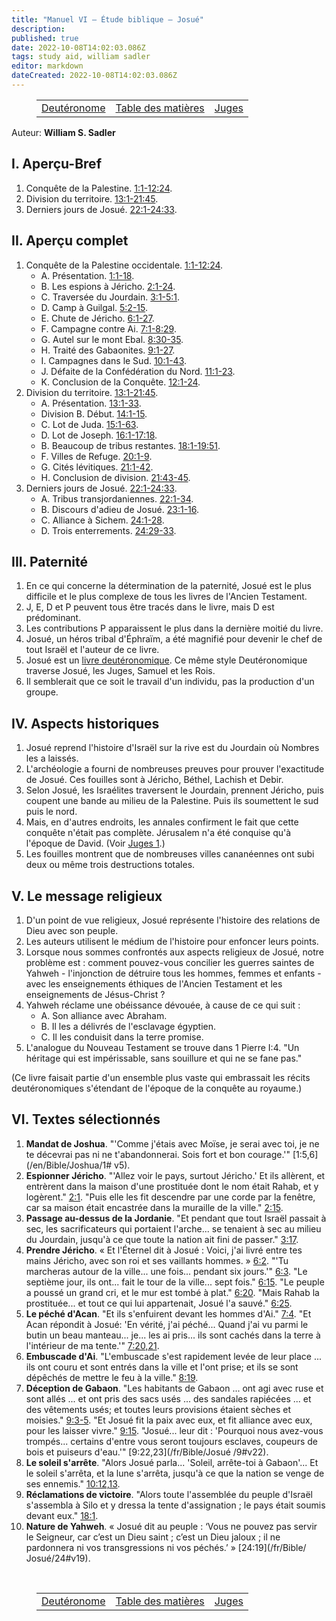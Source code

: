 ```yaml
---
title: "Manuel VI — Étude biblique — Josué"
description: 
published: true
date: 2022-10-08T14:02:03.086Z
tags: study aid, william sadler
editor: markdown
dateCreated: 2022-10-08T14:02:03.086Z
---
```


<figure class="table chapter-navigator">
	<table>
		<tbody>
		<tr>
			<td><a href="/fr/article/William_S_Sadler/Workbook_6_Bible_Study/Study_1_5_Joshua">Deutéronome</a></td>
			<td><a href="/fr/article/William_S_Sadler/Workbook_6_Bible_Study/Index">Table des matières</a></td>
			<td><a href="/fr/article/William_S_Sadler/Workbook_6_Bible_Study/Study_1_7_Judges">Juges</a></td>
		</tr>
		</tbody>
	</table>
</figure>

Auteur: **William S. Sadler**

## I. Aperçu-Bref

1. Conquête de la Palestine. [1:1-12:24](/fr/Bible/Josué/1#v1).
2. Division du territoire. [13:1-21:45](/fr/Bible/Josué/13#v1).
3. Derniers jours de Josué. [22:1-24:33](/fr/Bible/Josué/22#v1).

## II. Aperçu complet

1. Conquête de la Palestine occidentale. [1:1-12:24](/fr/Bible/Josué/1#v1).
	- A. Présentation. [1:1-18](/fr/Bible/Josué/1#v1).
	- B. Les espions à Jéricho. [2:1-24](/fr/Bible/Josué/2#v1).
	- C. Traversée du Jourdain. [3:1-5:1](/fr/Bible/Josué/3#v1).
	- D. Camp à Guilgal. [5:2-15](/fr/Bible/Josué/5#v2).
	- E. Chute de Jéricho. [6:1-27](/fr/Bible/Josué/6#v1).
	- F. Campagne contre Ai. [7:1-8:29](/fr/Bible/Josué/7#v1).
	- G. Autel sur le mont Ebal. [8:30-35](/fr/Bible/Josué/8#v30).
	- H. Traité des Gabaonites. [9:1-27](/fr/Bible/Josué/9#v1).
	- I. Campagnes dans le Sud. [10:1-43](/fr/Bible/Josué/10#v1).
	- J. Défaite de la Confédération du Nord. [11:1-23](/fr/Bible/Josué/11#v1).
	- K. Conclusion de la Conquête. [12:1-24](/fr/Bible/Josué/12#v1).
2. Division du territoire. [13:1-21:45](/fr/Bible/Josué/13#v1).
	- A. Présentation. [13:1-33](/fr/Bible/Josué/13#v1).
	- Division B. Début. [14:1-15](/fr/Bible/Josué/14#v1).
	- C. Lot de Juda. [15:1-63](/fr/Bible/Josué/15#v1).
	- D. Lot de Joseph. [16:1-17:18](/fr/Bible/Josué/16#v1).
	- B. Beaucoup de tribus restantes. [18:1-19:51](/fr/Bible/Josué/18#v1).
	- F. Villes de Refuge. [20:1-9](/fr/Bible/Josué/20#v1).
	- G. Cités lévitiques. [21:1-42](/fr/Bible/Josué/21#v1).
	- H. Conclusion de division. [21:43-45](/fr/Bible/Josué/21#v43).
3. Derniers jours de Josué. [22:1-24:33](/fr/Bible/Josué/22#v1).
	- A. Tribus transjordaniennes. [22:1-34](/fr/Bible/Josué/22#v1).
	- B. Discours d'adieu de Josué. [23:1-16](/fr/Bible/Josué/23#v1).
	- C. Alliance à Sichem. [24:1-28](/fr/Bible/Josué/24#v1).
	- D. Trois enterrements. [24:29-33](/fr/Bible/Josué/24#v29).

## III. Paternité

1. En ce qui concerne la détermination de la paternité, Josué est le plus difficile et le plus complexe de tous les livres de l'Ancien Testament.
2. J, E, D et P peuvent tous être tracés dans le livre, mais D est prédominant.
3. Les contributions P apparaissent le plus dans la dernière moitié du livre.
4. Josué, un héros tribal d'Éphraïm, a été magnifié pour devenir le chef de tout Israël et l'auteur de ce livre.
5. Josué est un [livre deutéronomique](https://en.wikipedia.org/wiki/Deuteronomist). Ce même style Deutéronomique traverse Josué, les Juges, Samuel et les Rois.
6. Il semblerait que ce soit le travail d'un individu, pas la production d'un groupe.

## IV. Aspects historiques

1. Josué reprend l'histoire d'Israël sur la rive est du Jourdain où Nombres les a laissés.
2. L'archéologie a fourni de nombreuses preuves pour prouver l'exactitude de Josué. Ces fouilles sont à Jéricho, Béthel, Lachish et Debir.
3. Selon Josué, les Israélites traversent le Jourdain, prennent Jéricho, puis coupent une bande au milieu de la Palestine. Puis ils soumettent le sud puis le nord.
4. Mais, en d'autres endroits, les annales confirment le fait que cette conquête n'était pas complète. Jérusalem n'a été conquise qu'à l'époque de David. (Voir [Juges 1](/fr/Bible/Juges/1).)
5. Les fouilles montrent que de nombreuses villes cananéennes ont subi deux ou même trois destructions totales.

## V. Le message religieux

1. D'un point de vue religieux, Josué représente l'histoire des relations de Dieu avec son peuple.
2. Les auteurs utilisent le médium de l'histoire pour enfoncer leurs points.
3. Lorsque nous sommes confrontés aux aspects religieux de Josué, notre problème est : comment pouvez-vous concilier les guerres saintes de Yahweh - l'injonction de détruire tous les hommes, femmes et enfants - avec les enseignements éthiques de l'Ancien Testament et les enseignements de Jésus-Christ ?
4. Yahweh réclame une obéissance dévouée, à cause de ce qui suit :
	- A. Son alliance avec Abraham.
	- B. Il les a délivrés de l'esclavage égyptien.
	- C. Il les conduisit dans la terre promise.
5. L'analogue du Nouveau Testament se trouve dans 1 Pierre I:4. "Un héritage qui est impérissable, sans souillure et qui ne se fane pas."

(Ce livre faisait partie d'un ensemble plus vaste qui embrassait les récits deutéronomiques s'étendant de l'époque de la conquête au royaume.)

## VI. Textes sélectionnés

1. **Mandat de Joshua**. "'Comme j'étais avec Moïse, je serai avec toi, je ne te décevrai pas ni ne t'abandonnerai. Sois fort et bon courage.'" [1:5,6](/en/Bible/Joshua/1# v5).
2. **Espionner Jéricho**. "'Allez voir le pays, surtout Jéricho.' Et ils allèrent, et entrèrent dans la maison d'une prostituée dont le nom était Rahab, et y logèrent." [2:1](/fr/Bible/Josué/2#v1).
	"Puis elle les fit descendre par une corde par la fenêtre, car sa maison était encastrée dans la muraille de la ville." [2:15](/fr/Bible/Josué/2#v15).
3. **Passage au-dessus de la Jordanie**. "Et pendant que tout Israël passait à sec, les sacrificateurs qui portaient l'arche... se tenaient à sec au milieu du Jourdain, jusqu'à ce que toute la nation ait fini de passer." [3:17](/fr/Bible/Josué/3#v17).
4. **Prendre Jéricho**. « Et l'Éternel dit à Josué : Voici, j'ai livré entre tes mains Jéricho, avec son roi et ses vaillants hommes. » [6:2](/fr/Bible/Joshua/6#v2).
	"'Tu marcheras autour de la ville... une fois... pendant six jours.'" [6:3](/en/Bible/Joshua/6#v3).
	"Le septième jour, ils ont... fait le tour de la ville... sept fois." [6:15](/fr/Bible/Josué/6#v15).
	"Le peuple a poussé un grand cri, et le mur est tombé à plat." [6:20](/fr/Bible/Josué/6#v20).
	"Mais Rahab la prostituée... et tout ce qui lui appartenait, Josué l'a sauvé." [6:25](/fr/Bible/Josué/6#v25).
5. **Le péché d'Acan**. "Et ils s'enfuirent devant les hommes d'Ai." [7:4](/fr/Bible/Josué/7#v4).
	"Et Acan répondit à Josué: 'En vérité, j'ai péché... Quand j'ai vu parmi le butin un beau manteau... je... les ai pris... ils sont cachés dans la terre à l'intérieur de ma tente.'" [ 7:20,21](/fr/Bible/Josué/7#v20).
6. **Embuscade d'Ai**. "L'embuscade s'est rapidement levée de leur place ... ils ont couru et sont entrés dans la ville et l'ont prise; et ils se sont dépêchés de mettre le feu à la ville." [8:19](/fr/Bible/Josué/8#v19).
7. **Déception de Gabaon**. "Les habitants de Gabaon ... ont agi avec ruse et sont allés ... et ont pris des sacs usés ... des sandales rapiécées ... et des vêtements usés; et toutes leurs provisions étaient sèches et moisies." [9:3-5](/fr/Bible/Josué/9#v3).
	"Et Josué fit la paix avec eux, et fit alliance avec eux, pour les laisser vivre." [9:15](/fr/Bible/Josué/9#v15).
	"Josué... leur dit : 'Pourquoi nous avez-vous trompés... certains d'entre vous seront toujours esclaves, coupeurs de bois et puiseurs d'eau.'" [9:22,23](/fr/Bible/Josué /9#v22).
8. **Le soleil s'arrête**. "Alors Josué parla... 'Soleil, arrête-toi à Gabaon'... Et le soleil s'arrêta, et la lune s'arrêta, jusqu'à ce que la nation se venge de ses ennemis." [10:12,13](/fr/Bible/Josué/10#v12).
9. **Réclamations de victoire**. "Alors toute l'assemblée du peuple d'Israël s'assembla à Silo et y dressa la tente d'assignation ; le pays était soumis devant eux." [18:1](/fr/Bible/Josué/18#v1).
10. **Nature de Yahweh**. « Josué dit au peuple : ‘Vous ne pouvez pas servir le Seigneur, car c’est un Dieu saint ; c’est un Dieu jaloux ; il ne pardonnera ni vos transgressions ni vos péchés.’ » [24:19](/fr/Bible/ Josué/24#v19).


<br>

<figure class="table chapter-navigator">
	<table>
		<tbody>
		<tr>
			<td><a href="/fr/article/William_S_Sadler/Workbook_6_Bible_Study/Study_1_5_Joshua">Deutéronome</a></td>
			<td><a href="/fr/article/William_S_Sadler/Workbook_6_Bible_Study/Index">Table des matières</a></td>
			<td><a href="/fr/article/William_S_Sadler/Workbook_6_Bible_Study/Study_1_7_Judges">Juges</a></td>
		</tr>
		</tbody>
	</table>
</figure>